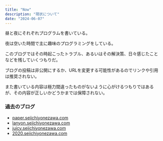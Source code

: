```yaml
---
title: "Now"
description: "現状について"
date: "2024-06-07"
---
```


昼と夜にそれぞれプログラムを書いている。

夜は空いた時間で主に趣味のプログラミングをしている。

このブログではその時起こったトラブル、あるいはその解決策、日々感じたことなどを残していくつもりだ。

ブログの投稿は非公開にするか、URLを変更する可能性があるのでリンクや引用は推奨されない。

また書いている内容は極力間違ったものがないように心がけるつもりではあるが、その内容が正しいかどうかまでは保障されない。

### 過去のブログ

- [paper.seiichiyonezawa.com](https://paper.seiichiyonezawa.com/til/)
- [lanyon.seiichiyonezawa.com](https://lanyon.seiichiyonezawa.com/)
- [juicy.seiichiyonezawa.com](https://juicy.seiichiyonezawa.com/)
- [2020.seiichiyonezawa.com](https://2020.seiichiyonezawa.com/)
